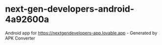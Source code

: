 # next-gen-developers-android-4a92600a
Android app for https://nextgendevelopers-app.lovable.app - Generated by APK Converter
